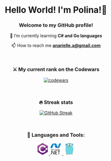 <h1 align="center">Hello World! I'm Polina!👋</h1>
<h3 align="center">Welcome to my GitHub profile!</h3>

<div align="center"> 

🌱 I’m currently learning **C# and Go languages**

📫 How to reach me **anarielle.a@gmail.com**

<br><h3 align="center">⚔️ My current rank on the Codewars</h3>

[![codewars](https://www.codewars.com/users/Anarielle/badges/large)](https://www.codewars.com/users/Anarielle)


<br><h3 align="center">🔥 Streak stats</h3>

[![GitHub Streak](https://github-readme-streak-stats.herokuapp.com/?user=Anarielle&theme=dark&hide_border=true)](https://git.io/streak-stats) 
</div>

<br><h3 align="center">🔨 Languages and Tools:</h3>

<p align="center"> <a href="https://www.blender.org/" target="_blank" rel="noreferrer"> </a> <a href="https://www.w3schools.com/cs/" target="_blank" rel="noreferrer"> <img src="https://raw.githubusercontent.com/devicons/devicon/master/icons/csharp/csharp-original.svg" alt="csharp" width="40" height="40"/> </a> <a href="https://dotnet.microsoft.com/" target="_blank" rel="noreferrer"> <img src="https://raw.githubusercontent.com/devicons/devicon/master/icons/dot-net/dot-net-original-wordmark.svg" alt="dotnet" width="40" height="40"/> </a> <a href="https://golang.org" target="_blank" rel="noreferrer"> <img src="https://raw.githubusercontent.com/devicons/devicon/master/icons/go/go-original.svg" alt="go" width="40" height="40"/> </a></p>








